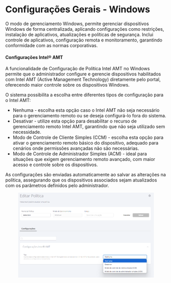 # Configurações Gerais - Windows

O modo de gerenciamento Windows, permite gerenciar dispositivos Windows de forma centralizada, aplicando configurações como restrições, instalação de aplicativos, atualizações e políticas de segurança. Inclui controle de aplicativos, configuração remota e monitoramento, garantindo conformidade com as normas corporativas.

#### **Configurações Intel® AMT**

A funcionalidade de Configuração de Política Intel AMT no Windows permite que o administrador configure e gerencie dispositivos habilitados com Intel AMT (Active Management Technology) diretamente pelo portal, oferecendo maior controle sobre os dispositivos Windows.

O sistema possibilita a escolha entre diferentes tipos de configuração para o Intel AMT:&#x20;

* Nenhuma - escolha esta opção caso o Intel AMT não seja necessário para o gerenciamento remoto ou se deseja configurá-lo fora do sistema.
* Desativar - utilize esta opção para desabilitar o recurso de gerenciamento remoto Intel AMT, garantindo que não seja utilizado sem necessidade.
* Modo de Controle de Cliente Simples (CCM) - escolha esta opção para ativar o gerenciamento remoto básico do dispositivo, adequado para cenários onde permissões avançadas não são necessárias.&#x20;
* Modo de Controle de Administrador Simples (ACM) - ideal para situações que exigem gerenciamento remoto avançado, com maior acesso e controle sobre os dispositivos.&#x20;

As configurações são enviadas automaticamente ao salvar as alterações na política, assegurando que os dispositivos associados sejam atualizados com os parâmetros definidos pelo administrador.

<figure><img src="../../../../.gitbook/assets/image (475).png" alt=""><figcaption></figcaption></figure>
